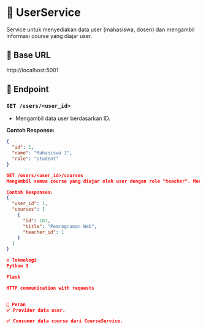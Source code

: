 # 📘 UserService

Service untuk menyediakan data user (mahasiswa, dosen) dan mengambil informasi course yang diajar user.

## 📌 Base URL
http://localhost:5001


## 🔗 Endpoint

### `GET /users/<user_id>`

- Mengambil data user berdasarkan ID.

**Contoh Response:**

```json
{
  "id": 1,
  "name": "Mahasiswa 1",
  "role": "student"
}

GET /users/<user_id>/courses
Mengambil semua course yang diajar oleh user dengan role "teacher". Mengambil data dari CourseService.

Contoh Responses:
{
  "user_id": 1,
  "courses": [
    {
      "id": 101,
      "title": "Pemrograman Web",
      "teacher_id": 1
    }
  ]
}

⚙️ Teknologi
Python 3

Flask

HTTP communication with requests


🧠 Peran
✅ Provider data user.

✅ Consumer data course dari CourseService.


